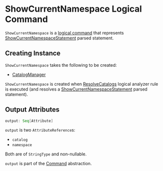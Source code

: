 # ShowCurrentNamespace Logical Command

`ShowCurrentNamespace` is a [logical command](Command.md) that represents [ShowCurrentNamespaceStatement](ShowCurrentNamespaceStatement.md) parsed statement.

## Creating Instance

`ShowCurrentNamespace` takes the following to be created:

* <span id="catalogManager"> [CatalogManager](../connector/catalog/CatalogManager.md)

`ShowCurrentNamespace` is created when [ResolveCatalogs](../logical-analysis-rules/ResolveCatalogs.md) logical analyzer rule is executed (and resolves a [ShowCurrentNamespaceStatement](ShowCurrentNamespaceStatement.md) parsed statement).

## <span id="output"> Output Attributes

```scala
output: Seq[Attribute]
```

`output` is two `AttributeReference`s:

* <span id="catalog"> `catalog`
* <span id="namespace"> `namespace`

Both are of `StringType` and non-nullable.

`output` is part of the [Command](Command.md#output) abstraction.
